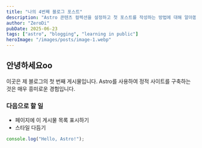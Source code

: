 ```yaml
---
title: "나의 4번째 블로그 포스트"
description: "Astro 콘텐츠 컬렉션을 설정하고 첫 포스트를 작성하는 방법에 대해 알아봅니다."
author: "ZeroDi"
pubDate: 2025-06-23
tags: ["astro", "blogging", "learning in public"]
heroImage: "/images/posts/image-1.webp"
---
```


## 안녕하세요oo

이곳은 제 블로그의 첫 번째 게시물입니다. Astro를 사용하여 정적 사이트를 구축하는 것은 매우 흥미로운 경험입니다.

### 다음으로 할 일

- 페이지에 이 게시물 목록 표시하기
- 스타일 다듬기

```javascript
console.log("Hello, Astro!");
```
